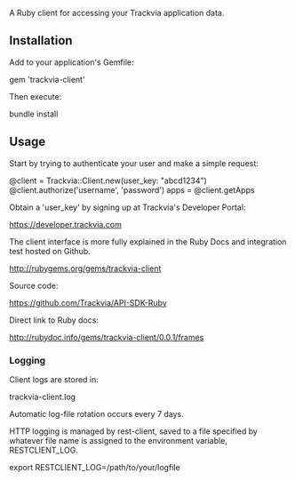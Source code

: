 A Ruby client for accessing your Trackvia application data.

## Installation

Add to your application's Gemfile:

  gem 'trackvia-client'

Then execute:

  bundle install

## Usage

Start by trying to authenticate your user and make a simple request:

  @client = Trackvia::Client.new(user_key: "abcd1234")
  @client.authorize('username', 'password')
  apps = @client.getApps

Obtain a 'user_key' by signing up at Trackvia's Developer Portal:

  https://developer.trackvia.com

The client interface is more fully explained in the Ruby Docs and
integration test hosted on Github.

  http://rubygems.org/gems/trackvia-client

Source code:

  https://github.com/Trackvia/API-SDK-Ruby

Direct link to Ruby docs:

  http://rubydoc.info/gems/trackvia-client/0.0.1/frames

### Logging

Client logs are stored in:

  trackvia-client.log

Automatic log-file rotation occurs every 7 days.

HTTP logging is managed by rest-client, saved to a file specified by whatever file
name is assigned to the environment variable, RESTCLIENT_LOG.

  export RESTCLIENT_LOG=/path/to/your/logfile

